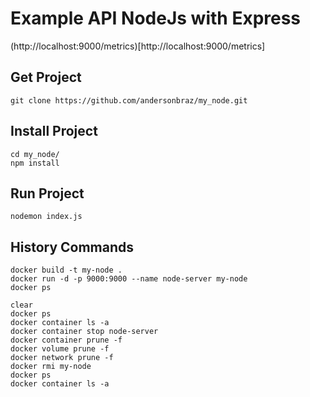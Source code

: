 # Example API NodeJs with Express

(http://localhost:9000/metrics)[http://localhost:9000/metrics]


## Get Project

```shell
git clone https://github.com/andersonbraz/my_node.git
```

## Install Project

```shell
cd my_node/
npm install
```

## Run Project

```shell
nodemon index.js
```

## History Commands

```shell
docker build -t my-node .
docker run -d -p 9000:9000 --name node-server my-node
docker ps
```

```shell
clear
docker ps
docker container ls -a
docker container stop node-server
docker container prune -f
docker volume prune -f
docker network prune -f
docker rmi my-node
docker ps
docker container ls -a
```